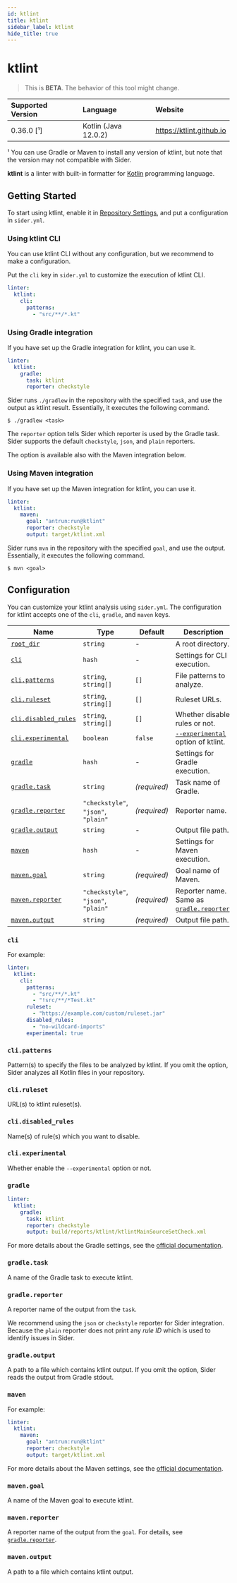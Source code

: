 ```yaml
---
id: ktlint
title: ktlint
sidebar_label: ktlint
hide_title: true
---
```


# ktlint

> This is **BETA**. The behavior of this tool might change.

| Supported Version | Language             | Website                  |
| :---------------- | :------------------- | :----------------------- |
| 0.36.0 [¹]        | Kotlin (Java 12.0.2) | https://ktlint.github.io |

¹ You can use Gradle or Maven to install any version of ktlint, but note that the version may not compatible with Sider.

**ktlint** is a linter with built-in formatter for [Kotlin](https://kotlinlang.org) programming language.

## Getting Started

To start using ktlint, enable it in [Repository Settings](../../getting-started/repository-settings.md), and put a configuration in `sider.yml`.

### Using ktlint CLI

You can use ktlint CLI without any configuration, but we recommend to make a configuration.

Put the `cli` key in `sider.yml` to customize the execution of ktlint CLI.

```yaml
linter:
  ktlint:
    cli:
      patterns:
        - "src/**/*.kt"
```

### Using Gradle integration

If you have set up the Gradle integration for ktlint, you can use it.

```yaml
linter:
  ktlint:
    gradle:
      task: ktlint
      reporter: checkstyle
```

Sider runs `./gradlew` in the repository with the specified `task`, and use the output as ktlint result.
Essentially, it executes the following command.

```shell
$ ./gradlew <task>
```

The `reporter` option tells Sider which reporter is used by the Gradle task.
Sider supports the default `checkstyle`, `json`, and `plain` reporters.

The option is available also with the Maven integration below.

### Using Maven integration

If you have set up the Maven integration for ktlint, you can use it.

```yaml
linter:
  ktlint:
    maven:
      goal: "antrun:run@ktlint"
      reporter: checkstyle
      output: target/ktlint.xml
```

Sider runs `mvn` in the repository with the specified `goal`, and use the output.
Essentially, it executes the following command.

```shell
$ mvn <goal>
```

## Configuration

You can customize your ktlint analysis using `sider.yml`.
The configuration for ktlint accepts one of the `cli`, `gradle`, and `maven` keys.

| Name                                                                        | Type                                | Default      | Description                                                                                  |
| --------------------------------------------------------------------------- | ----------------------------------- | ------------ | -------------------------------------------------------------------------------------------- |
| [`root_dir`](../../getting-started/custom-configuration.md#root_dir-option) | `string`                            | -            | A root directory.                                                                            |
| [`cli`](#cli)                                                               | `hash`                              | -            | Settings for CLI execution.                                                                  |
| [`cli.patterns`](#clipatterns)                                              | `string`, `string[]`                | `[]`         | File patterns to analyze.                                                                    |
| [`cli.ruleset`](#cliruleset)                                                | `string`, `string[]`                | `[]`         | Ruleset URLs.                                                                                |
| [`cli.disabled_rules`](#clidisabled_rules)                                  | `string`, `string[]`                | `[]`         | Whether disable rules or not.                                                                |
| [`cli.experimental`](#cliexperimental)                                      | `boolean`                           | `false`      | [`--experimental`](https://github.com/pinterest/ktlint#experimental-rules) option of ktlint. |
| [`gradle`](#gradle)                                                         | `hash`                              | -            | Settings for Gradle execution.                                                               |
| [`gradle.task`](#gradletask)                                                | `string`                            | _(required)_ | Task name of Gradle.                                                                         |
| [`gradle.reporter`](#gradlereporter)                                        | `"checkstyle"`, `"json"`, `"plain"` | _(required)_ | Reporter name.                                                                               |
| [`gradle.output`](#gradleoutput)                                            | `string`                            | -            | Output file path.                                                                            |
| [`maven`](#maven)                                                           | `hash`                              | -            | Settings for Maven execution.                                                                |
| [`maven.goal`](#mavengoal)                                                  | `string`                            | _(required)_ | Goal name of Maven.                                                                          |
| [`maven.reporter`](#mavenreporter)                                          | `"checkstyle"`, `"json"`, `"plain"` | _(required)_ | Reporter name. Same as [`gradle.reporter`](#gradlereporter).                                 |
| [`maven.output`](#mavenoutput)                                              | `string`                            | _(required)_ | Output file path.                                                                            |

### `cli`

For example:

```yaml
linter:
  ktlint:
    cli:
      patterns:
        - "src/**/*.kt"
        - "!src/**/*Test.kt"
      ruleset:
        - "https://example.com/custom/ruleset.jar"
      disabled_rules:
        - "no-wildcard-imports"
      experimental: true
```

### `cli.patterns`

Pattern(s) to specify the files to be analyzed by ktlint.
If you omit the option, Sider analyzes all Kotlin files in your repository.

### `cli.ruleset`

URL(s) to ktlint ruleset(s).

### `cli.disabled_rules`

Name(s) of rule(s) which you want to disable.

### `cli.experimental`

Whether enable the `--experimental` option or not.

### `gradle`

```yaml
linter:
  ktlint:
    gradle:
      task: ktlint
      reporter: checkstyle
      output: build/reports/ktlint/ktlintMainSourceSetCheck.xml
```

For more details about the Gradle settings, see the [official documentation](https://ktlint.github.io/#gradle).

### `gradle.task`

A name of the Gradle task to execute ktlint.

### `gradle.reporter`

A reporter name of the output from the `task`.

We recommend using the `json` or `checkstyle` reporter for Sider integration.
Because the `plain` reporter does not print any _rule ID_ which is used to identify issues in Sider.

### `gradle.output`

A path to a file which contains ktlint output.
If you omit the option, Sider reads the output from Gradle stdout.

### `maven`

For example:

```yaml
linter:
  ktlint:
    maven:
      goal: "antrun:run@ktlint"
      reporter: checkstyle
      output: target/ktlint.xml
```

For more details about the Maven settings, see the [official documentation](https://ktlint.github.io/#maven).

### `maven.goal`

A name of the Maven goal to execute ktlint.

### `maven.reporter`

A reporter name of the output from the `goal`. For details, see [`gradle.reporter`](#gradlereporter).

### `maven.output`

A path to a file which contains ktlint output.
